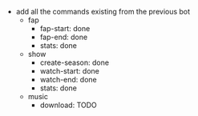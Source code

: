 - add all the commands existing from the previous bot
  - fap
    - fap-start: done
    - fap-end: done
    - stats: done
  - show
    - create-season: done
    - watch-start: done
    - watch-end: done
    - stats: done
  - music
    - download: TODO
